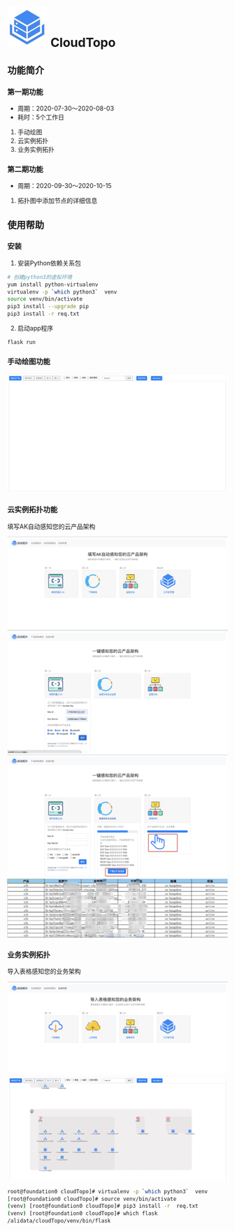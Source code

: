 # ![](static/img/save_img/topo.jpg) CloudTopo 

## 功能简介

### 第一期功能

* 周期：2020-07-30～2020-08-03
* 耗时：5个工作日

1. 手动绘图
2. 云实例拓扑
3. 业务实例拓扑

### 第二期功能

* 周期：2020-09-30～2020-10-15

1. 拓扑图中添加节点的详细信息


## 使用帮助

### 安装

1. 安装Python依赖关系包

```bash
# 创建python3的虚拟环境
yum install python-virtualenv
virtualenv -p `which python3`  venv
source venv/bin/activate
pip3 install --upgrade pip
pip3 install -r req.txt
```

2. 启动app程序

```bash
flask run
``` 

### 手动绘图功能

![](static/img/save_img/06.png)

### 云实例拓扑功能

填写AK自动感知您的云产品架构

![](static/img/save_img/01.png)
![](static/img/save_img/02.png)
![](static/img/save_img/03.png)
![](static/img/save_img/04.png)

### 业务实例拓扑

导入表格感知您的业务架构

![](static/img/save_img/07.png)
![](static/img/save_img/08.png)


```bash
root@foundation0 cloudTopo]# virtualenv -p `which python3`  venv
[root@foundation0 cloudTopo]# source venv/bin/activate
(venv) [root@foundation0 cloudTopo]# pip3 install -r  req.txt
(venv) [root@foundation0 cloudTopo]# which flask
/alidata/cloudTopo/venv/bin/flask
```

